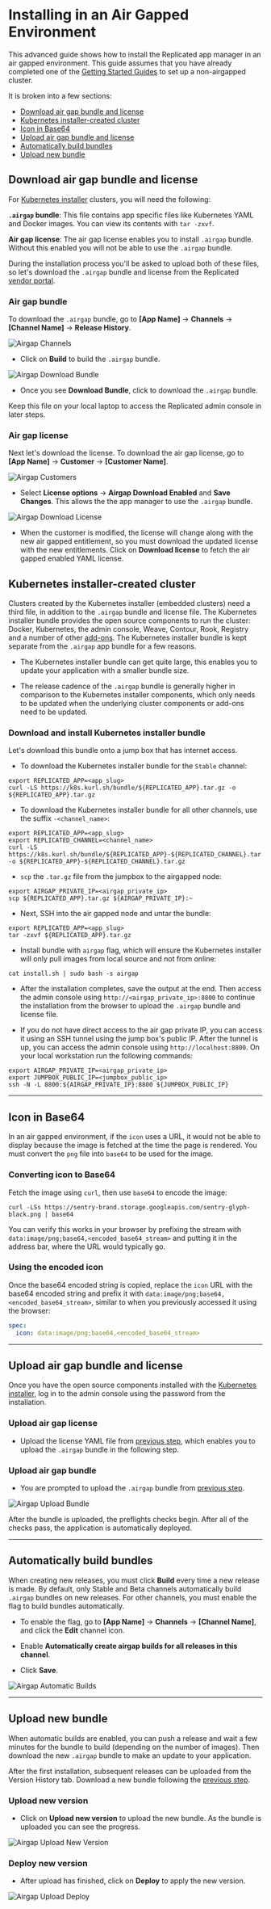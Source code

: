 # Installing in an Air Gapped Environment

This advanced guide shows how to install the Replicated app manager in an air gapped environment.
This guide assumes that you have already completed one of the [Getting Started Guides](/vendor/guides/#getting-started) to set up a non-airgapped cluster.

It is broken into a few sections:

- [Download air gap bundle and license](#download-airgap-bundle-and-license)
- [Kubernetes installer-created cluster](#embedded-kurl-cluster)
- [Icon in Base64](#icon-in-base64)
- [Upload air gap bundle and license](#upload-airgap-bundle-and-license)
- [Automatically build bundles](#automatically-build-bundles)
- [Upload new bundle](#upload-new-bundle)

## Download air gap bundle and license

For [Kubernetes installer](/vendor/guides/airgapped-cluster/#embedded-kurl-cluster) clusters, you will need the following:

**`.airgap` bundle**: This file contains app specific files like Kubernetes YAML and Docker images.
You can view its contents with `tar -zxvf`.

**Air gap license**: The air gap license enables you to install `.airgap` bundle.
Without this enabled you will not be able to use the `.airgap` bundle.

During the installation process you'll be asked to upload both of these files, so let's download the `.airgap` bundle and license from the Replicated [vendor portal](https://vendor.replicated.com).

### Air gap bundle

To download the `.airgap` bundle, go to **[App Name]** -> **Channels** -> **[Channel Name]** -> **Release History**.

![Airgap Channels](/images/guides/kots/airgap-channels.png)

* Click on **Build** to build the `.airgap` bundle.

![Airgap Download Bundle](/images/guides/kots/airgap-download-bundle.png)

* Once you see **Download Bundle**, click to download the `.airgap` bundle.

Keep this file on your local laptop to access the Replicated admin console in later steps.

### Air gap license

Next let's download the license. To download the air gap license, go to **[App Name]** -> **Customer** -> **[Customer Name]**.

![Airgap Customers](/images/guides/kots/airgap-customers.png)

* Select **License options** -> **Airgap Download Enabled** and **Save Changes**. This allows the the app manager to use the `.airgap` bundle.

![Airgap Download License](/images/guides/kots/airgap-download-license.png)

* When the customer is modified, the license will change along with the new air gapped entitlement, so you must download the updated license with the new entitlements.
Click on **Download license** to fetch the air gapped enabled YAML license.

## Kubernetes installer-created cluster

Clusters created by the Kubernetes installer (embedded clusters) need a third file, in addition to the `.airgap` bundle and license file.
The Kubernetes installer bundle provides the open source components to run the cluster: Docker, Kubernetes, the admin console, Weave, Contour, Rook, Registry and a number of other [add-ons](https://kurl.sh/add-ons).
The Kubernetes installer bundle is kept separate from the `.airgap` app bundle for a few reasons.

* The Kubernetes installer bundle can get quite large, this enables you to update your application with a smaller bundle size.

* The release cadence of the `.airgap` bundle is generally higher in comparison to the Kubernetes installer components, which only needs to be updated when the underlying cluster components or add-ons need to be updated.

### Download and install Kubernetes installer bundle

Let's download this bundle onto a jump box that has internet access.

* To download the Kubernetes installer bundle for the `Stable` channel:
```shell
export REPLICATED_APP=<app_slug>
curl -LS https://k8s.kurl.sh/bundle/${REPLICATED_APP}.tar.gz -o ${REPLICATED_APP}.tar.gz
```

* To download the Kubernetes installer bundle for all other channels, use the suffix `-<channel_name>`:
```shell
export REPLICATED_APP=<app_slug>
export REPLICATED_CHANNEL=<channel_name>
curl -LS https://k8s.kurl.sh/bundle/${REPLICATED_APP}-${REPLICATED_CHANNEL}.tar.gz -o ${REPLICATED_APP}-${REPLICATED_CHANNEL}.tar.gz
```

* `scp` the `.tar.gz` file from the jumpbox to the airgapped node:
```shell
export AIRGAP_PRIVATE_IP=<airgap_private_ip>
scp ${REPLICATED_APP}.tar.gz ${AIRGAP_PRIVATE_IP}:~
```

* Next, SSH into the air gapped node and untar the bundle:
```shell
export REPLICATED_APP=<app_slug>
tar -zxvf ${REPLICATED_APP}.tar.gz
```

* Install bundle with `airgap` flag, which will ensure the Kubernetes installer will only pull images from local source and not from online:

```shell
cat install.sh | sudo bash -s airgap
```

* After the installation completes, save the output at the end.
Then access the admin console using `http://<airgap_private_ip>:8800` to continue the installation from the browser to upload the `.airgap` bundle and license file.

* If you do not have direct access to the air gap private IP, you can access it using an SSH tunnel using the jump box's public IP. After the tunnel is up, you can access the admin console using `http://localhost:8800`. On your local workstation run the following commands:

```shell
export AIRGAP_PRIVATE_IP=<airgap_private_ip>
export JUMPBOX_PUBLIC_IP=<jumpbox_public_ip>
ssh -N -L 8800:${AIRGAP_PRIVATE_IP}:8800 ${JUMPBOX_PUBLIC_IP}
```

* * *

## Icon in Base64

In an air gapped environment, if the `icon` uses a URL, it would not be able to display because the image is fetched at the time the page is rendered. You must convert the `png` file into `base64` to be used for the image.

### Converting icon to Base64

Fetch the image using `curl`, then use `base64` to encode the image:

```shell
curl -LSs https://sentry-brand.storage.googleapis.com/sentry-glyph-black.png | base64
```
You can verify this works in your browser by prefixing the stream with `data:image/png;base64,<encoded_base64_stream>` and putting it in the address bar, where the URL would typically go.

### Using the encoded icon

Once the base64 encoded string is copied, replace the `icon` URL with the base64 encoded string and prefix it with `data:image/png;base64,<encoded_base64_stream>`, similar to when you previously accessed it using the browser:

```yaml
spec:
  icon: data:image/png;base64,<encoded_base64_stream>
```

* * *

## Upload air gap bundle and license

Once you have the open source components installed with the [Kubernetes installer](/vendor/guides/airgapped-cluster/#embedded-kurl-cluster), log in to the admin console using the password from the installation.


### Upload air gap license

* Upload the license YAML file from [previous step](/vendor/guides/airgapped-cluster/#download-airgap-bundle-and-license), which enables you to upload the `.airgap` bundle in the following step.

### Upload air gap bundle

* You are prompted to upload the `.airgap` bundle from [previous step](/vendor/guides/airgapped-cluster/#download-airgap-bundle-and-license).

![Airgap Upload Bundle](/images/guides/kots/airgap-upload-bundle.png)

After the bundle is uploaded, the preflights checks begin.
After all of the checks pass, the application is automatically deployed.

* * *

## Automatically build bundles

When creating new releases, you must click **Build** every time a new release is made.
By default, only Stable and Beta channels automatically build `.airgap` bundles on new releases.
For other channels, you must enable the flag to build bundles automatically.

* To enable the flag, go to **[App Name]** -> **Channels** -> **[Channel Name]**, and click the **Edit** channel icon.

* Enable **Automatically create airgap builds for all releases in this channel**.

* Click **Save**.

![Airgap Automatic Builds](/images/guides/kots/airgap-automatic-builds.png)

* * *

## Upload new bundle

When automatic builds are enabled, you can push a release and wait a few minutes for the bundle to build (depending on the number of images). Then download the new `.airgap` bundle to make an update to your application.

After the first installation, subsequent releases can be uploaded from the Version History tab.
Download a new bundle following the [previous step](/vendor/guides/airgapped-cluster/#download-airgap-bundle-and-license).

### Upload new version

* Click on **Upload new version** to upload the new bundle. As the bundle is uploaded you can see the progress.

![Airgap Upload New Version](/images/guides/kots/airgap-upload-new-version.png)

### Deploy new version

* After upload has finished, click on **Deploy** to apply the new version.

![Airgap Upload Deploy](/images/guides/kots/airgap-upload-deploy.png)
